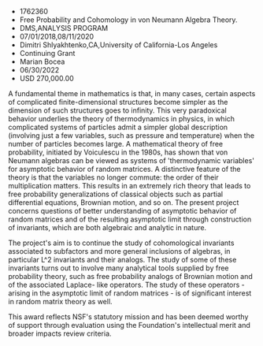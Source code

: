 
* 1762360
* Free Probability and Cohomology in von Neumann Algebra Theory.
* DMS,ANALYSIS PROGRAM
* 07/01/2018,08/11/2020
* Dimitri Shlyakhtenko,CA,University of California-Los Angeles
* Continuing Grant
* Marian Bocea
* 06/30/2022
* USD 270,000.00

A fundamental theme in mathematics is that, in many cases, certain aspects of
complicated finite-dimensional structures become simpler as the dimension of
such structures goes to infinity. This very paradoxical behavior underlies the
theory of thermodynamics in physics, in which complicated systems of particles
admit a simpler global description (involving just a few variables, such as
pressure and temperature) when the number of particles becomes large. A
mathematical theory of free probability, initiated by Voiculescu in the 1980s,
has shown that von Neumann algebras can be viewed as systems of 'thermodynamic
variables' for asymptotic behavior of random matrices. A distinctive feature of
the theory is that the variables no longer commute: the order of their
multiplication matters. This results in an extremely rich theory that leads to
free probability generalizations of classical objects such as partial
differential equations, Brownian motion, and so on. The present project concerns
questions of better understanding of asymptotic behavior of random matrices and
of the resulting asymptotic limit through construction of invariants, which are
both algebraic and analytic in nature.

The project's aim is to continue the study of cohomological invariants
associated to subfactors and more general inclusions of algebras, in particular
L^2 invariants and their analogs. The study of some of these invariants turns
out to involve many analytical tools supplied by free probability theory, such
as free probability analogs of Brownian motion and of the associated Laplace-
like operators. The study of these operators - arising in the asymptotic limit
of random matrices - is of significant interest in random matrix theory as well.

This award reflects NSF's statutory mission and has been deemed worthy of
support through evaluation using the Foundation's intellectual merit and broader
impacts review criteria.
